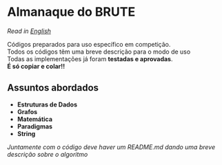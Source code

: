 # Almanaque do BRUTE

*Read in [English](https://github.com/BRUTEUdesc/AlmanaqueBrute/blob/master/README.en.md)*

Códigos preparados para uso específico em competição.\
Todos os códigos têm uma breve descrição para o modo de uso\
Todas as implementações já foram **testadas e aprovadas**.
\
**É só copiar e colar!!**

## Assuntos abordados
* **Estruturas de Dados**
* **Grafos**
* **Matemática**
* **Paradigmas**
* **String**

*Juntamente com o código deve haver um README.md dando uma breve descrição sobre o algoritmo*
